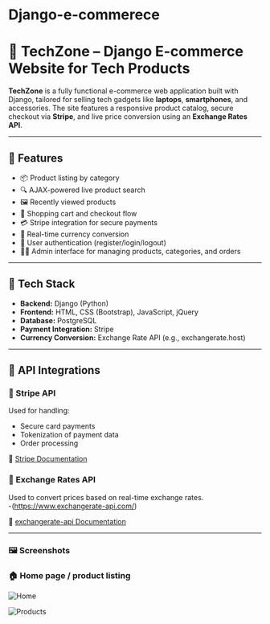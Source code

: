 ﻿# Django-e-commerece

# 🛒 TechZone – Django E-commerce Website for Tech Products

**TechZone** is a fully functional e-commerce web application built with Django, tailored for selling tech gadgets like **laptops**, **smartphones**, and accessories. The site features a responsive product catalog, secure checkout via **Stripe**, and live price conversion using an **Exchange Rates API**.

---

## 🚀 Features

- 📦 Product listing by category
- 🔍 AJAX-powered live product search
- 🖼️ Recently viewed products
- 🛒 Shopping cart and checkout flow
- 💳 Stripe integration for secure payments
- 💱 Real-time currency conversion
- 🔐 User authentication (register/login/logout)
- 🧑‍💼 Admin interface for managing products, categories, and orders

---

## 🔧 Tech Stack

- **Backend:** Django (Python)
- **Frontend:** HTML, CSS (Bootstrap), JavaScript, jQuery
- **Database:** PostgreSQL
- **Payment Integration:** Stripe
- **Currency Conversion:** Exchange Rate API (e.g., exchangerate.host)

---

## 🔌 API Integrations

### 🔹 Stripe API
Used for handling:
- Secure card payments
- Tokenization of payment data
- Order processing

🔗 [Stripe Documentation](https://stripe.com/docs)

### 🔹 Exchange Rates API
Used to convert prices based on real-time exchange rates.  
-(https://www.exchangerate-api.com/)

🔗 [exchangerate-api Documentation](https://www.exchangerate-api.com/docs/overview)

---

### 🖼️ Screenshots

### 🏠 Home page / product listing

![Home](https://github.com/user-attachments/assets/dc7281db-0062-45c5-94ce-d7db1525d0aa/HomePage.png)

![Products](https://github.com/user-attachments/assets/ffd1593d-5cf9-4d45-a71d-e1224216f615/Products.png)



